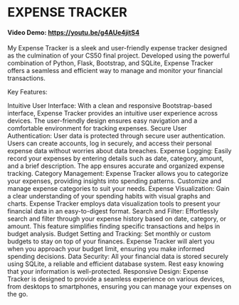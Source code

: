 # EXPENSE TRACKER
#### Video Demo: https://youtu.be/g4AUe4jitS4
My Expense Tracker is a sleek and user-friendly expense tracker designed as the culmination of your CS50 final project. Developed using the powerful combination of Python, Flask, Bootstrap, and SQLite, Expense Tracker offers a seamless and efficient way to manage and monitor your financial transactions.

Key Features:

Intuitive User Interface: With a clean and responsive Bootstrap-based interface, Expense Tracker provides an intuitive user experience across devices. The user-friendly design ensures easy navigation and a comfortable environment for tracking expenses.
Secure User Authentication: User data is protected through secure user authentication. Users can create accounts, log in securely, and access their personal expense data without worries about data breaches.
Expense Logging: Easily record your expenses by entering details such as date, category, amount, and a brief description. The app ensures accurate and organized expense tracking.
Category Management: Expense Tracker allows you to categorize your expenses, providing insights into spending patterns. Customize and manage expense categories to suit your needs.
Expense Visualization: Gain a clear understanding of your spending habits with visual graphs and charts. Expense Tracker employs data visualization tools to present your financial data in an easy-to-digest format.
Search and Filter: Effortlessly search and filter through your expense history based on date, category, or amount. This feature simplifies finding specific transactions and helps in budget analysis.
Budget Setting and Tracking: Set monthly or custom budgets to stay on top of your finances. Expense Tracker will alert you when you approach your budget limit, ensuring you make informed spending decisions.
Data Security: All your financial data is stored securely using SQLite, a reliable and efficient database system. Rest easy knowing that your information is well-protected.
Responsive Design: Expense Tracker is designed to provide a seamless experience on various devices, from desktops to smartphones, ensuring you can manage your expenses on the go.
